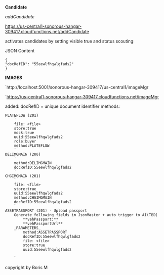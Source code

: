 **Candidate**

_addCandidate_

<https://us-central1-sonorous-hangar-309417.cloudfunctions.net/addCandidate>

activates candidates by setting visible true and status scouting

JSON Content

    {
    "docRefID": "55eewlfhqwlgfads2"
    }
**IMAGES**

`http://localhost:5001/sonorous-hangar-309417/us-central1/imageMgr

`https://us-central1-sonorous-hangar-309417.cloudfunctions.net/imageMgr

added: docRefID = unique document identifier 
methods:

    PLATEFLOW (201)
        `
        file: <file>
        store:true
        mock:true
        uuid:55eewlfhqwlgfads2
        role:buyer
        method:PLATEFLOW
        `
    DELIMGMAIN (200)
        `
        method:DELIMGMAIN
        docRefID:55eewlfhqwlgfads2
        `
    CHGIMGMAIN (201)
        `
        file: <file>
        store:true
        uuid:55eewlfhqwlgfads2
        method:CHGIMGMAIN
        docRefID:55eewlfhqwlgfads2
        `
    ASSETPASSPORT (201) - Upload passport 
        Generate following fields in JsonMaster + auto trigger to AI(TBD)
            **vehPassport:** 
            **vehPassportUrl**
        _PARAMETERS_
            method:ASSETPASSPORT
            docRefID:55eewlfhqwlgfads2
            file: <file>
            store:true
            uuid:55eewlfhqwlgfads2
            
        `

copyright by Boris M
